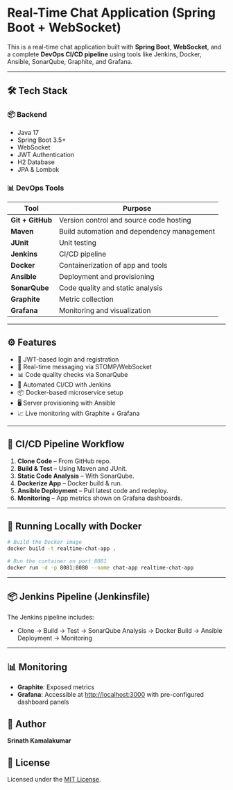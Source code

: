 #  Real-Time Chat Application (Spring Boot + WebSocket)

This is a real-time chat application built with **Spring Boot**, **WebSocket**, and a complete **DevOps CI/CD pipeline** using tools like Jenkins, Docker, Ansible, SonarQube, Graphite, and Grafana.

---

## 🛠️ Tech Stack

### 📦 Backend
- Java 17
- Spring Boot 3.5+
- WebSocket
- JWT Authentication
- H2 Database
- JPA & Lombok

### 📊 DevOps Tools
| Tool        | Purpose |
|-------------|---------|
| **Git + GitHub** | Version control and source code hosting |
| **Maven** | Build automation and dependency management |
| **JUnit** | Unit testing |
| **Jenkins** | CI/CD pipeline |
| **Docker** | Containerization of app and tools |
| **Ansible** | Deployment and provisioning |
| **SonarQube** | Code quality and static analysis |
| **Graphite** | Metric collection |
| **Grafana** | Monitoring and visualization |

---

## ⚙️ Features

- 🔐 JWT-based login and registration
- 💬 Real-time messaging via STOMP/WebSocket
- 📊 Code quality checks via SonarQube
- 🔁 Automated CI/CD with Jenkins
- 📦 Docker-based microservice setup
- 🖥️ Server provisioning with Ansible
- 📈 Live monitoring with Graphite + Grafana

---

## 🚀 CI/CD Pipeline Workflow

1. **Clone Code** – From GitHub repo.
2. **Build & Test** – Using Maven and JUnit.
3. **Static Code Analysis** – With SonarQube.
4. **Dockerize App** – Docker build & run.
5. **Ansible Deployment** – Pull latest code and redeploy.
6. **Monitoring** – App metrics shown on Grafana dashboards.

---

## 🐳 Running Locally with Docker

```bash
# Build the Docker image
docker build -t realtime-chat-app .

# Run the container on port 8081
docker run -d -p 8081:8080 --name chat-app realtime-chat-app
```


---

## 📦 Jenkins Pipeline (Jenkinsfile)

The Jenkins pipeline includes:
- Clone → Build → Test → SonarQube Analysis → Docker Build → Ansible Deployment → Monitoring


---

## 📊 Monitoring

- **Graphite**: Exposed metrics
- **Grafana**: Accessible at [http://localhost:3000](http://localhost:3000) with pre-configured dashboard panels

## 👤 Author

**Srinath Kamalakumar**

## 📝 License

Licensed under the [MIT License]([https://opensource.org/licenses/MIT](https://choosealicense.com/licenses/mit/)).
